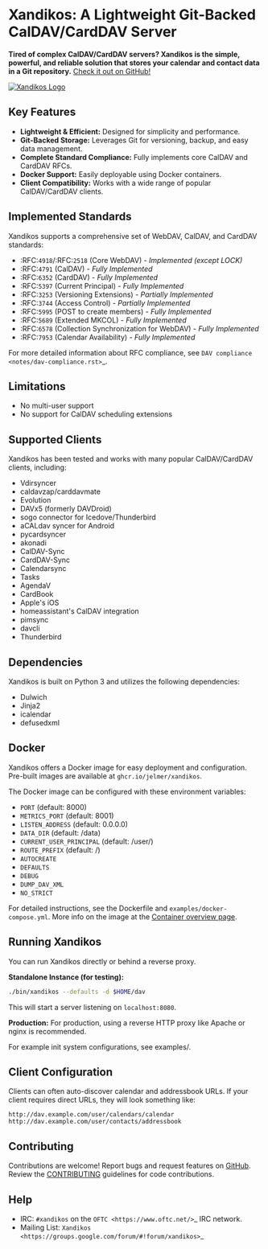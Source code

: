 # Xandikos: A Lightweight Git-Backed CalDAV/CardDAV Server

**Tired of complex CalDAV/CardDAV servers? Xandikos is the simple, powerful, and reliable solution that stores your calendar and contact data in a Git repository.**  [Check it out on GitHub!](https://github.com/jelmer/xandikos)

[![Xandikos Logo](logo.png)](https://github.com/jelmer/xandikos)

## Key Features

*   **Lightweight & Efficient:** Designed for simplicity and performance.
*   **Git-Backed Storage:** Leverages Git for versioning, backup, and easy data management.
*   **Complete Standard Compliance:** Fully implements core CalDAV and CardDAV RFCs.
*   **Docker Support:** Easily deployable using Docker containers.
*   **Client Compatibility:** Works with a wide range of popular CalDAV/CardDAV clients.

## Implemented Standards

Xandikos supports a comprehensive set of WebDAV, CalDAV, and CardDAV standards:

*   :RFC:`4918`/:RFC:`2518` (Core WebDAV) - *Implemented (except LOCK)*
*   :RFC:`4791` (CalDAV) - *Fully Implemented*
*   :RFC:`6352` (CardDAV) - *Fully Implemented*
*   :RFC:`5397` (Current Principal) - *Fully Implemented*
*   :RFC:`3253` (Versioning Extensions) - *Partially Implemented*
*   :RFC:`3744` (Access Control) - *Partially Implemented*
*   :RFC:`5995` (POST to create members) - *Fully Implemented*
*   :RFC:`5689` (Extended MKCOL) - *Fully Implemented*
*   :RFC:`6578` (Collection Synchronization for WebDAV) - *Fully Implemented*
*   :RFC:`7953` (Calendar Availability) - *Fully Implemented*

For more detailed information about RFC compliance, see `DAV compliance <notes/dav-compliance.rst>`_.

## Limitations

*   No multi-user support
*   No support for CalDAV scheduling extensions

## Supported Clients

Xandikos has been tested and works with many popular CalDAV/CardDAV clients, including:

*   Vdirsyncer
*   caldavzap/carddavmate
*   Evolution
*   DAVx5 (formerly DAVDroid)
*   sogo connector for Icedove/Thunderbird
*   aCALdav syncer for Android
*   pycardsyncer
*   akonadi
*   CalDAV-Sync
*   CardDAV-Sync
*   Calendarsync
*   Tasks
*   AgendaV
*   CardBook
*   Apple's iOS
*   homeassistant's CalDAV integration
*   pimsync
*   davcli
*   Thunderbird

## Dependencies

Xandikos is built on Python 3 and utilizes the following dependencies:

*   Dulwich
*   Jinja2
*   icalendar
*   defusedxml

## Docker

Xandikos offers a Docker image for easy deployment and configuration. Pre-built images are available at `ghcr.io/jelmer/xandikos`.

The Docker image can be configured with these environment variables:

*   ``PORT`` (default: 8000)
*   ``METRICS_PORT`` (default: 8001)
*   ``LISTEN_ADDRESS`` (default: 0.0.0.0)
*   ``DATA_DIR`` (default: /data)
*   ``CURRENT_USER_PRINCIPAL`` (default: /user/)
*   ``ROUTE_PREFIX`` (default: /)
*   ``AUTOCREATE``
*   ``DEFAULTS``
*   ``DEBUG``
*   ``DUMP_DAV_XML``
*   ``NO_STRICT``

For detailed instructions, see the Dockerfile and `examples/docker-compose.yml`. More info on the image at the [Container overview page](https://github.com/jelmer/xandikos/pkgs/container/xandikos).

## Running Xandikos

You can run Xandikos directly or behind a reverse proxy.

**Standalone Instance (for testing):**

```bash
./bin/xandikos --defaults -d $HOME/dav
```

This will start a server listening on `localhost:8080`.

**Production:**
For production, using a reverse HTTP proxy like Apache or nginx is recommended.

For example init system configurations, see examples/.

## Client Configuration

Clients can often auto-discover calendar and addressbook URLs.  If your client requires direct URLs, they will look something like:

```
http://dav.example.com/user/calendars/calendar
http://dav.example.com/user/contacts/addressbook
```

## Contributing

Contributions are welcome!  Report bugs and request features on [GitHub](https://github.com/jelmer/xandikos/issues/new). Review the [CONTRIBUTING](CONTRIBUTING.md) guidelines for code contributions.

## Help

*   IRC: `#xandikos` on the `OFTC <https://www.oftc.net/>`_ IRC network.
*   Mailing List: `Xandikos <https://groups.google.com/forum/#!forum/xandikos>`_